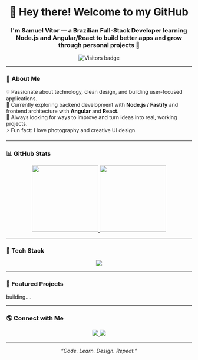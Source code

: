 <h1 align="center">👋 Hey there! Welcome to my GitHub</h1>

<h3 align="center">I'm Samuel Vítor — a Brazilian Full-Stack Developer learning Node.js and Angular/React to build better apps and grow through personal projects 🚀</h3>

<p align="center">
  <img src="https://api.visitorbadge.io/api/visitors?path=https%3A%2F%2Fgithub.com%2FSamuelVitor1&label=Visitors&labelColor=%230c1014&countColor=%2352ac96" alt="Visitors badge"/>
</p>

---

### 🧠 About Me

💡 Passionate about technology, clean design, and building user-focused applications.  
🌱 Currently exploring backend development with **Node.js / Fastify** and frontend architecture with **Angular** and **React**.  
🎯 Always looking for ways to improve and turn ideas into real, working projects.  
⚡ Fun fact: I love photography and creative UI design.

---

### 📊 GitHub Stats

<div align="center">
  <a href="https://github.com/SamuelVitor1">
    <img height="180em" src="https://github-readme-stats.vercel.app/api?username=SamuelVitor1&show_icons=true&theme=tokyonight&include_all_commits=true&count_private=true"/>
    <img height="180em" src="https://github-readme-stats.vercel.app/api/top-langs/?username=SamuelVitor1&layout=compact&langs_count=8&theme=tokyonight"/>
  </a>
</div>

---

### 🧰 Tech Stack

<p align="center">
  <a href="https://skillicons.dev">
    <img src="https://skillicons.dev/icons?i=angular,react,nodejs,express,typescript,javascript,html,css,git,figma,scss,styledcomponents,tailwind&perline=6" />
  </a>
</p>

---

### 🚀 Featured Projects

building....

---

### 🌎 Connect with Me

<p align="center">
  <a href="https://www.linkedin.com/in/samuel-v%C3%ADtor-9484988264/" target="_blank">
    <img src="https://img.shields.io/badge/-Samuel%20Vítor-0077B5?style=for-the-badge&logo=Linkedin&logoColor=white"/>
  </a>
  <a href="mailto:samuelvitor.dev@gmail.com">
    <img src="https://img.shields.io/badge/-Email%20Me-D14836?style=for-the-badge&logo=gmail&logoColor=white"/>
  </a>
</p>

---

<p align="center">
  <i>“Code. Learn. Design. Repeat.”</i>
</p>
